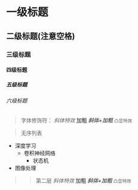 # 一级标题
## 二级标题(注意空格)
### 三级标题
#### 四级标题
##### 五级标题
###### 六级标题

> 字体修饰符：
*斜体特效*
**加粗**
***斜体+加粗***
`凸显特效`

>无序列表
* 深度学习
	* 卷积神经网络
		* 状态机
* 图像处理

>> 第二层
*斜体特效*
**加粗**
***斜体+加粗***
`凸显特效`
